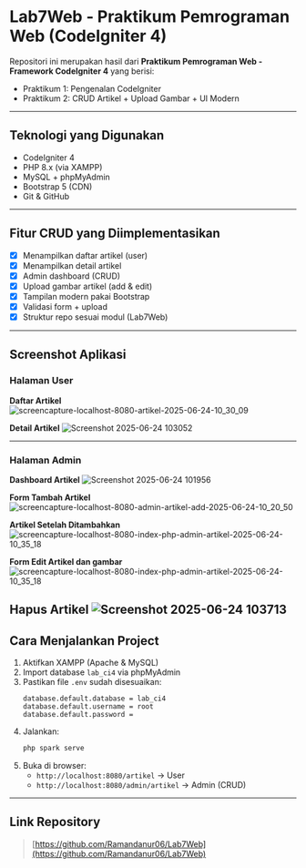 # Lab7Web - Praktikum Pemrograman Web (CodeIgniter 4)

Repositori ini merupakan hasil dari **Praktikum Pemrograman Web - Framework CodeIgniter 4** yang berisi:

- Praktikum 1: Pengenalan CodeIgniter
- Praktikum 2: CRUD Artikel + Upload Gambar + UI Modern

---

## Teknologi yang Digunakan

- CodeIgniter 4
- PHP 8.x (via XAMPP)
- MySQL + phpMyAdmin
- Bootstrap 5 (CDN)
- Git & GitHub

---

## Fitur CRUD yang Diimplementasikan

- [x] Menampilkan daftar artikel (user)
- [x] Menampilkan detail artikel
- [x] Admin dashboard (CRUD)
- [x] Upload gambar artikel (add & edit)
- [x] Tampilan modern pakai Bootstrap
- [x] Validasi form + upload
- [x] Struktur repo sesuai modul (Lab7Web)

---

## Screenshot Aplikasi

### Halaman User

**Daftar Artikel**
![screencapture-localhost-8080-artikel-2025-06-24-10_30_09](https://github.com/user-attachments/assets/700e5d6d-89fa-4837-a6ff-096fe83cf169)

**Detail Artikel**
![Screenshot 2025-06-24 103052](https://github.com/user-attachments/assets/5924b3b4-800d-4617-a15c-d401aa6338f7)

---

### Halaman Admin

**Dashboard Artikel**
![Screenshot 2025-06-24 101956](https://github.com/user-attachments/assets/fa6bbdb2-82f8-4cca-840a-71b2c81a8ed9)

**Form Tambah Artikel**
![screencapture-localhost-8080-admin-artikel-add-2025-06-24-10_20_50](https://github.com/user-attachments/assets/c650c121-6669-4fc1-ae32-b80c10cefdbc)

**Artikel Setelah Ditambahkan**
![screencapture-localhost-8080-index-php-admin-artikel-2025-06-24-10_35_18](https://github.com/user-attachments/assets/eb6dc0fa-b4ef-46e6-b343-300dcab25065)

**Form Edit Artikel dan gambar**
![screencapture-localhost-8080-index-php-admin-artikel-2025-06-24-10_35_18](https://github.com/user-attachments/assets/eabecacc-b272-473c-bd7b-4244c3e09188)


**Hapus Artikel**
![Screenshot 2025-06-24 103713](https://github.com/user-attachments/assets/82b2c22e-49e0-45bf-88de-580d19a0391d)
---

## Cara Menjalankan Project

1. Aktifkan XAMPP (Apache & MySQL)
2. Import database `lab_ci4` via phpMyAdmin
3. Pastikan file `.env` sudah disesuaikan:
    ```env
    database.default.database = lab_ci4
    database.default.username = root
    database.default.password =
    ```
4. Jalankan:
    ```bash
    php spark serve
    ```
5. Buka di browser:
    - `http://localhost:8080/artikel` → User
    - `http://localhost:8080/admin/artikel` → Admin (CRUD)

---

## Link Repository

> [https://github.com/Ramandanur06/Lab7Web](https://github.com/Ramandanur06/Lab7Web)




